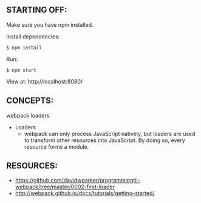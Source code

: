 ## STARTING OFF:

Make sure you have npm installed.

Install dependencies:
```
$ npm install
```

Run:
```
$ npm start
```

View at: http://localhost:8080/

## CONCEPTS:

webpack loaders
* Loaders
  * webpack can only process JavaScript natively, but loaders are used to transform other resources into JavaScript. By doing so, every resource forms a module.

## RESOURCES:

* https://github.com/davidwparker/programmingtil-webpack/tree/master/0002-first-loader
* http://webpack.github.io/docs/tutorials/getting-started/
